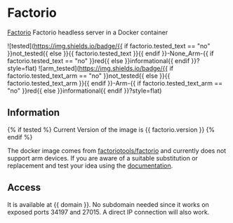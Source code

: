# Factorio

[Factorio](https://github.com/factoriotools/factorio-docker) Factorio headless server in a Docker container

![tested](https://img.shields.io/badge/{{ if factorio.tested_text == "no" }}not_tested{{ else }}{{ factorio.tested_text }}{{ endif }}-None_Arm-{{ if factorio.tested_text == "no" }}red{{ else }}informational{{ endif }}?style=flat)
![arm_tested](https://img.shields.io/badge/{{ if factorio.tested_text_arm == "no" }}not_tested{{ else }}{{ factorio.tested_text_arm }}{{ endif }}-Arm-{{ if factorio.tested_text_arm == "no" }}red{{ else }}informational{{ endif }}?style=flat)

## Information

{% if tested %}
Current Version of the image is {{ factorio.version }}
{% endif %}

The docker image comes from [factoriotools/factorio](https://hub.docker.com/r/factoriotools/factorio)
and currently does not support arm devices.
If you are aware of a suitable substitution or replacement and test your idea using the [documentation](dev/Adding-Services.md).

## Access

It is available at {{ domain }}. No subdomain needed since it works on exposed ports 34197 and 27015. A direct IP connection will also work.
